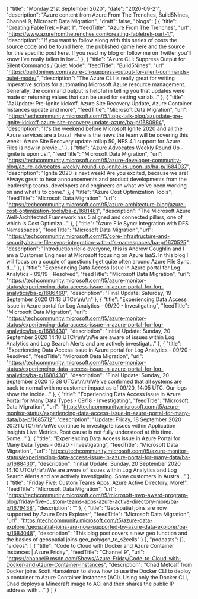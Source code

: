 {
  "title": "Monday 21st September 2020",
  "date": "2020-09-21",
  "description": "Azure content from Azure From The Trenches, Build5Nines, Channel 9, Microsoft Data Migration",
  "draft": false,
  "blogs": [
    {
      "title": "Creating FableTrek – Part 1",
      "feedTitle": "Azure From The Trenches",
      "url": "https://www.azurefromthetrenches.com/creating-fabletrek-part-1/",
      "description": "If you want to follow along with this series of posts the source code and be found here, the published game here and the source for this specific post here. If you read my blog or follow me on Twitter you’ll know I’ve really fallen in lov..."
    },
    {
      "title": "Azure CLI: Suppress Output for Silent Commands / Quiet Mode",
      "feedTitle": "Build5Nines",
      "url": "https://build5nines.com/azure-cli-suppress-output-for-silent-commands-quiet-mode/",
      "description": "The Azure CLI is really great for writing imperative scripts for automating Microsoft Azure resource management. Generally, the command output is helpful in telling you that updates were made or returning values that can be used for setting variab..."
    },
    {
      "title": "AzUpdate: Pre-Ignite kickoff, Azure Site Recovery Update, Azure Container Instances update and more",
      "feedTitle": "Microsoft Data Migration",
      "url": "https://techcommunity.microsoft.com/t5/itops-talk-blog/azupdate-pre-ignite-kickoff-azure-site-recovery-update-azure/ba-p/1680994",
      "description": "It's the weekend before Microsoft Ignite 2020 and all the Azure services are a buzz!  Here is the news the team will be covering this week:  Azure Site Recovery update rollup 50, NFS 4.1 support for Azure Files is now in previe..."
    },
    {
      "title": "Azure Advocates Weekly Round Up - Ignite is upon us!",
      "feedTitle": "Microsoft Data Migration",
      "url": "https://techcommunity.microsoft.com/t5/azure-developer-community-blog/azure-advocates-weekly-round-up-ignite-is-upon-us/ba-p/1684037",
      "description": "Ignite 2020 is next week! Are you excited, because we are! Always great to hear announcements and product developments from the leadership teams, developers and engineers on what we've been working on and what's to come."
    },
    {
      "title": "Azure Cost Optimization Tools",
      "feedTitle": "Microsoft Data Migration",
      "url": "https://techcommunity.microsoft.com/t5/azure-architecture-blog/azure-cost-optimization-tools/ba-p/1681481",
      "description": "The Microsoft Azure Well-Architected Framework has 5 aligned and connected pillars, one of which is Cost Optimiza..."
    },
    {
      "title": "Azure File Sync: Integration with DFS Namespaces",
      "feedTitle": "Microsoft Data Migration",
      "url": "https://techcommunity.microsoft.com/t5/core-infrastructure-and-security/azure-file-sync-integration-with-dfs-namespaces/ba-p/1670525",
      "description": "IntroductionHello everyone, this is Andrew Coughlin and I am a Customer Engineer at Microsoft focusing on Azure IaaS. In this blog I will focus on a couple of questions I get quite often around Azure File Sync, d..."
    },
    {
      "title": "Experiencing Data Access Issue in Azure portal for Log Analytics - 09/19 - Resolved",
      "feedTitle": "Microsoft Data Migration",
      "url": "https://techcommunity.microsoft.com/t5/azure-monitor-status/experiencing-data-access-issue-in-azure-portal-for-log-analytics/ba-p/1686460",
      "description": "Final Update: Saturday, 19 September 2020 01:13 UTC\r\n\r\n"
    },
    {
      "title": "Experiencing Data Access Issue in Azure portal for Log Analytics - 09/20 - Investigating",
      "feedTitle": "Microsoft Data Migration",
      "url": "https://techcommunity.microsoft.com/t5/azure-monitor-status/experiencing-data-access-issue-in-azure-portal-for-log-analytics/ba-p/1688430",
      "description": "Initial Update: Sunday, 20 September 2020 14:10 UTC\r\n\r\nWe are aware of issues within Log Analytics and Log Search Alerts and are actively investigat..."
    },
    {
      "title": "Experiencing Data Access Issue in Azure portal for Log Analytics - 09/20 - Resolved",
      "feedTitle": "Microsoft Data Migration",
      "url": "https://techcommunity.microsoft.com/t5/azure-monitor-status/experiencing-data-access-issue-in-azure-portal-for-log-analytics/ba-p/1688430",
      "description": "Final Update: Sunday, 20 September 2020 15:38 UTC\r\n\r\nWe've confirmed that all systems are back to normal with no customer impact as of 09/20, 14:05 UTC. Our logs show the incide..."
    },
    {
      "title": "Experiencing Data Access issue in Azure Portal for Many Data Types - 09/18 - Investigating",
      "feedTitle": "Microsoft Data Migration",
      "url": "https://techcommunity.microsoft.com/t5/azure-monitor-status/experiencing-data-access-issue-in-azure-portal-for-many-data/ba-p/1685712",
      "description": "Update: Friday, 18 September 2020 20:21 UTC\r\n\r\nWe continue to investigate issues within Application Insights Live Metrics. Root cause is not fully understood at this time.  Some..."
    },
    {
      "title": "Experiencing Data Access issue in Azure Portal for Many Data Types - 09/20 - Investigating",
      "feedTitle": "Microsoft Data Migration",
      "url": "https://techcommunity.microsoft.com/t5/azure-monitor-status/experiencing-data-access-issue-in-azure-portal-for-many-data/ba-p/1688430",
      "description": "Initial Update: Sunday, 20 September 2020 14:10 UTC\r\n\r\nWe are aware of issues within Log Analytics and Log Search Alerts and are actively investigating. Some customers in Austra..."
    },
    {
      "title": "Friday Five: Custom Teams Apps, Azure Active Directory, More!",
      "feedTitle": "Microsoft Data Migration",
      "url": "https://techcommunity.microsoft.com/t5/microsoft-mvp-award-program-blog/friday-five-custom-teams-apps-azure-active-directory-more/ba-p/1679438",
      "description": ""
    },
    {
      "title": "Geospatial joins are now supported by Azure Data Explorer",
      "feedTitle": "Microsoft Data Migration",
      "url": "https://techcommunity.microsoft.com/t5/azure-data-explorer/geospatial-joins-are-now-supported-by-azure-data-explorer/ba-p/1684048",
      "description": "This blog post covers a new geo function and the basics of geospatial joins.geo_polygon_to_s2cells"
    }
  ],
  "podcasts": [],
  "videos": [
    {
      "title": "Code to Cloud with Docker and Azure Container Instances | Azure Friday",
      "feedTitle": "Channel 9",
      "url": "https://channel9.msdn.com/Shows/Azure-Friday/Code-to-Cloud-with-Docker-and-Azure-Container-Instances",
      "description": "Chad Metcalf from Docker joins Scott Hanselman to show how to use the Docker CLI to deploy a container to Azure Container Instances (ACI). Using only the Docker CLI, Chad deploys a Minecraft image to ACI and then shares the public IP address with ..."
    }
  ]
}